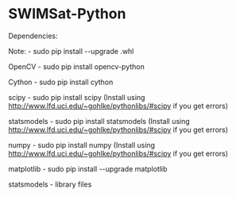 # SWIMSat-Python
Dependencies:

Note: - sudo pip install --upgrade <name>.whl
  
OpenCV - sudo pip install opencv-python

Cython - sudo pip install cython

scipy - sudo pip install scipy (Install using http://www.lfd.uci.edu/~gohlke/pythonlibs/#scipy if you get errors) 

statsmodels - sudo pip install statsmodels (Install using http://www.lfd.uci.edu/~gohlke/pythonlibs/#scipy if you get errors)

numpy - sudo pip install numpy (Install using http://www.lfd.uci.edu/~gohlke/pythonlibs/#scipy if you get errors) 

matplotlib - sudo pip install --upgrade matplotlib

statsmodels - library files
